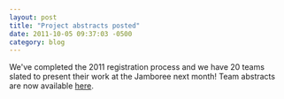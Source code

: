 ```yaml
---
layout: post
title: "Project abstracts posted"
date: 2011-10-05 09:37:03 -0500
category: blog
---
```


We've completed the 2011 registration process and we have 20 teams slated to present their work at the Jamboree next month! Team abstracts are now available <a href="/abstracts">here</a>.
